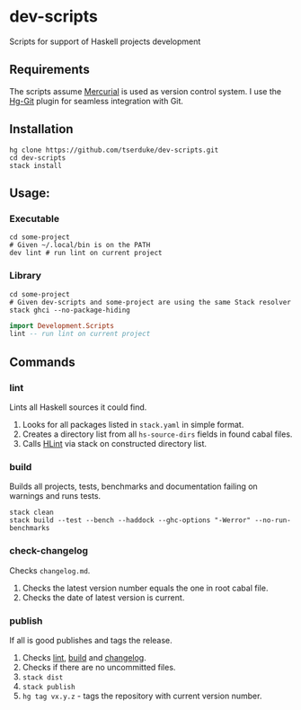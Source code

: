 # dev-scripts
Scripts for support of Haskell projects development


## Requirements
The scripts assume [Mercurial] is used as version control system. I use the [Hg-Git] plugin for seamless integration with Git.

## Installation
```shell
hg clone https://github.com/tserduke/dev-scripts.git
cd dev-scripts
stack install
```


## Usage:
### Executable
```shell
cd some-project
# Given ~/.local/bin is on the PATH
dev lint # run lint on current project
```

### Library
```shell
cd some-project
# Given dev-scripts and some-project are using the same Stack resolver
stack ghci --no-package-hiding
```
```haskell
import Development.Scripts
lint -- run lint on current project
```


## Commands
### lint
Lints all Haskell sources it could find.

1. Looks for all packages listed in `stack.yaml` in simple format.
2. Creates a directory list from all `hs-source-dirs` fields in found cabal files.
3. Calls [HLint] via stack on constructed directory list.

### build
Builds all projects, tests, benchmarks and documentation failing on warnings and runs tests.
```shell
stack clean
stack build --test --bench --haddock --ghc-options "-Werror" --no-run-benchmarks
```

### check-changelog
Checks `changelog.md`.

1. Checks the latest version number equals the one in root cabal file.
2. Checks the date of latest version is current.

### publish
If all is good publishes and tags the release.

1. Checks [lint](#lint), [build](#check-build) and [changelog](#check-changelog).
1. Checks if there are no uncommitted files.
1. `stack dist`
1. `stack publish`
1. `hg tag vx.y.z` - tags the repository with current version number.



[Mercurial]: https://www.mercurial-scm.org
[Hg-Git]: https://hg-git.github.io
[HLint]: https://github.com/ndmitchell/hlint#readme
